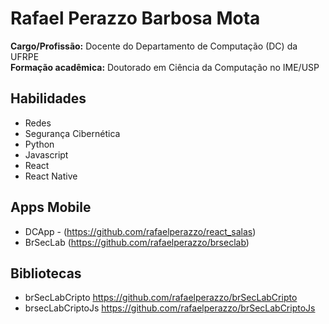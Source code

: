 # Rafael Perazzo Barbosa Mota

**Cargo/Profissão:** Docente do Departamento de Computação (DC) da UFRPE  
**Formação acadêmica:** Doutorado em Ciência da Computação no IME/USP  

## Habilidades
- Redes
- Segurança Cibernética
- Python
- Javascript
- React
- React Native

## Apps Mobile
- DCApp - (https://github.com/rafaelperazzo/react_salas)
- BrSecLab (https://github.com/rafaelperazzo/brseclab)

## Bibliotecas
- brSecLabCripto <https://github.com/rafaelperazzo/brSecLabCripto>
- brsecLabCriptoJs <https://github.com/rafaelperazzo/brSecLabCriptoJs>
  
